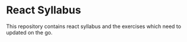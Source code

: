 # React Syllabus

This repository contains react syllabus and the exercises which need to updated on the go.
